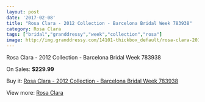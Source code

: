 ```yaml
---
layout: post
date: '2017-02-08'
title: "Rosa Clara - 2012 Collection - Barcelona Bridal Week 783938"
category: Rosa Clara
tags: ["bridal","granddressy","week","collection","rosa"]
image: http://img.granddressy.com/14101-thickbox_default/rosa-clara-2012-collection-barcelona-bridal-week-783938.jpg
---
```

Rosa Clara - 2012 Collection - Barcelona Bridal Week 783938

On Sales: **$229.99**
<a href="https://www.granddressy.com/en/rosa-clara/13169-rosa-clara-2012-collection-barcelona-bridal-week-783938.html"><amp-img layout="responsive" width="600" height="600" src="//img.granddressy.com/14101-thickbox_default/rosa-clara-2012-collection-barcelona-bridal-week-783938.jpg" alt="Rosa Clara - 2012 Collection - Barcelona Bridal Week 783938 0" /></a>

Buy it: [Rosa Clara - 2012 Collection - Barcelona Bridal Week 783938](https://www.granddressy.com/en/rosa-clara/13169-rosa-clara-2012-collection-barcelona-bridal-week-783938.html "Rosa Clara - 2012 Collection - Barcelona Bridal Week 783938")

View more: [Rosa Clara](https://www.granddressy.com/en/77-rosa-clara "Rosa Clara")